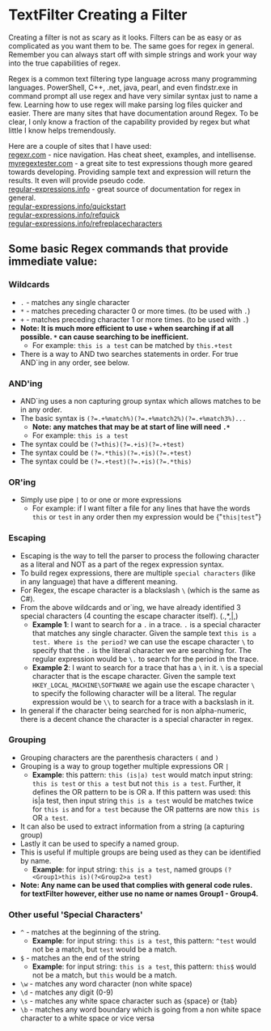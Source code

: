 # TextFilter Creating a Filter

Creating a filter is not as scary as it looks. Filters can be as easy or as complicated as you want them to be. The same goes for regex in general. Remember you can always start off with simple strings and work your way into the true capabilities of regex. 

Regex is a common text filtering type language across many programming languages. PowerShell, C++, .net, java, pearl, and even findstr.exe in command prompt all use regex and have very similar syntax just to name a few. Learning how to use regex will make parsing log files quicker and easier. There are many sites that have documentation around Regex. To be clear, I only know a fraction of the capability provided by regex but what little I know helps tremendously. 

Here are a couple of sites that I have used:  
[regexr.com](http://www.regexr.com/) - nice navigation. Has cheat sheet, examples, and intellisense.  
[myregextester.com](https://www.myregextester.com/) - a great site to test expressions though more geared towards developing. Providing sample text and expression will return the results. It even will provide pseudo code.  
[regular-expressions.info](http://www.regular-expressions.info/) - great source of documentation for regex in general.  
[regular-expressions.info/quickstart](http://www.regular-expressions.info/quickstart.html)  
[regular-expressions.info/refquick](http://www.regular-expressions.info/refquick.html)  
[regular-expressions.info/refreplacecharacters](http://www.regular-expressions.info/refreplacecharacters.html)  

## Some basic Regex commands that provide immediate value:
### Wildcards
- `.` - matches any single character
- `*` - matches preceding character 0 or more times. (to be used with `.`)
- `+` - matches preceding character 1 or more times. (to be used with `.`) 
- **Note: It is much more efficient to use `+` when searching if at all possible. `*` can cause searching to be inefficient.**
  - For example: `this is a test` can be matched by `this.+test`
- There is a way to AND two searches statements in order. For true AND`ing in any order, see below.

### AND'ing
- AND`ing uses a non capturing group syntax which allows matches to be in any order.
- The basic syntax is `(?=.+%match%)(?=.+%match2%)(?=.+%match3%)...`
  - **Note: any matches that may be at start of line will need `.*`**
  - For example: `this is a test` 
- The syntax could be `(?=this)(?=.+is)(?=.+test)`
- The syntax could be `(?=.*this)(?=.+is)(?=.+test)`
- The syntax could be `(?=.+test)(?=.+is)(?=.*this)`

### OR'ing
- Simply use pipe `|` to or one or more expressions
  - For example: if I want filter a file for any lines that have the words `this` or `test` in any order then my expression would be {"`this|test`"}

### Escaping
- Escaping is the way to tell the parser to process the following character as a literal and NOT as a part of the regex expression syntax.
- To build regex expressions, there are multiple `special characters` (like in any language) that have a different meaning. 
- For Regex, the escape character is a blackslash `\` (which is the same as C#).
- From the above wildcards and or`ing, we have already identified 3 special characters (4 counting the escape character itself). (.,*,|,\)
  - **Example 1**: I want to search for a `.` in a trace. `.` is a special character that matches any single character. Given the sample text `this is a test. Where is the period?` we can use the escape character `\` to specify that the `.` is the literal character we are searching for. The regular expression would be `\.` to search for the period in the trace.
  - **Example 2**: I want to search for a trace that has a `\` in it. `\` is a special character that is the escape character. Given the sample text `HKEY_LOCAL_MACHINE\SOFTWARE` we again use the escape character `\` to specify the following character will be a literal. The regular expression would be `\\` to search for a trace with a backslash in it.
- In general if the character being searched for is non alpha-numeric, there is a decent chance the character is a special character in regex.

### Grouping
- Grouping characters are the parenthesis characters `(` and `)`
- Grouping is a way to group together multiple expressions OR `|`
  - **Example**: this pattern: `this (is|a) test` would match input string: `this is test` or `this a test` but not `this is a test`. Further, it defines the OR pattern to be is OR a. If this pattern was used: this is|a test, then input string `this is a test` would be matches twice for `this is` and for `a test` because the OR patterns are now `this is` OR `a test`.
- It can also be used to extract information from a string (a capturing group)
- Lastly it can be used to specify a named group.
- This is useful if multiple groups are being used as they can be identified by name. 
  - **Example**: for input string: `this is a test`, named groups `(?<Group1>this is)(?<Group2>a test)`
- **Note: Any name can be used that complies with general code rules. for textFilter however, either use no name or names Group1 - Group4.**

### Other useful 'Special Characters'
- `^` - matches at the beginning of the string. 
  - **Example**: for input string: `this is a test`, this pattern: `^test` would not be a match, but `test` would be a match.
- `$` - matches an the end of the string
  - **Example**: for input string: `this is a test`, this pattern: `this$` would not be a match, but `this` would be a match.
- `\w` - matches any word character (non white space)
- `\d` - matches any digit (0-9)
- `\s` - matches any white space character such as {space} or {tab}
- `\b` - matches any word boundary which is going from a non white space character to a white space or vice versa


